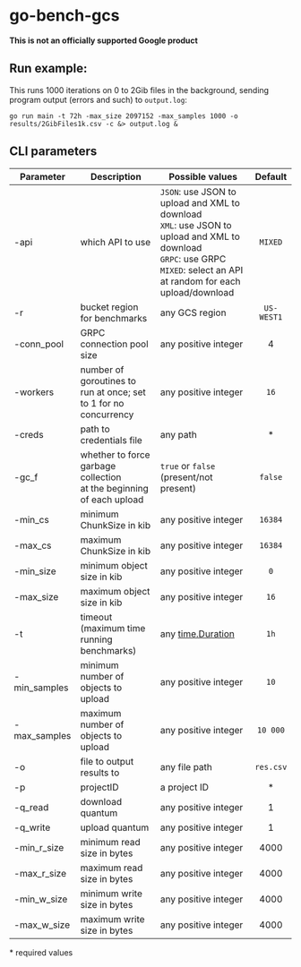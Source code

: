 # go-bench-gcs
**This is not an officially supported Google product**

## Run example:
This runs 1000 iterations on 0 to 2Gib files in the background, sending program output (errors and such) to `output.log`:

`go run main -t 72h -max_size 2097152 -max_samples 1000 -o results/2GibFiles1k.csv -c &> output.log &`



## CLI parameters

| Parameter | Description | Possible values | Default |
| --------- | ----------- | --------------- |:-------:|
| -api | which API to use | `JSON`: use JSON to upload and XML to download <br> `XML`: use JSON to upload and XML to download <br> `GRPC`: use GRPC <br> `MIXED`: select an API at random for each upload/download  | `MIXED` |
| -r | bucket region for benchmarks | any GCS region | `US-WEST1` |
| -conn_pool | GRPC connection pool size | any positive integer | 4 |
| -workers | number of goroutines to run at once; set to 1 for no concurrency | any positive integer | `16` |
| -creds | path to credentials file | any path | * |
| -gc_f | whether to force garbage collection <br> at the beginning of each upload |  `true` or `false` (present/not present) | `false` |
| -min_cs | minimum ChunkSize in kib | any positive integer | `16384` |
| -max_cs | maximum ChunkSize in kib | any positive integer | `16384` |
| -min_size | minimum object size in kib | any positive integer | `0` |
| -max_size | maximum object size in kib | any positive integer | `16` |
| -t | timeout (maximum time running benchmarks) | any [time.Duration](https://pkg.go.dev/time#Duration) | `1h` |
| -min_samples | minimum number of objects to upload | any positive integer | `10` |
| -max_samples | maximum number of objects to upload | any positive integer | `10 000` |
| -o | file to output results to | any file path | `res.csv` |
| -p | projectID | a project ID | * |
| -q_read | download quantum | any positive integer | 1 |
| -q_write | upload quantum | any positive integer | 1 |
| -min_r_size | minimum read size in bytes | any positive integer | 4000 |
| -max_r_size | maximum read size in bytes | any positive integer | 4000 |
| -min_w_size | minimum write size in bytes | any positive integer | 4000 |
| -max_w_size | maximum write size in bytes | any positive integer | 4000 |

\* required values